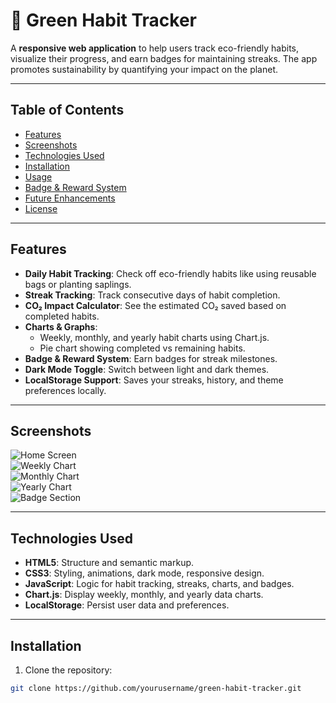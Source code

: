 # 🌿 Green Habit Tracker

A **responsive web application** to help users track eco-friendly habits, visualize their progress, and earn badges for maintaining streaks. The app promotes sustainability by quantifying your impact on the planet.

---

## Table of Contents

- [Features](#features)  
- [Screenshots](#screenshots)  
- [Technologies Used](#technologies-used)  
- [Installation](#installation)  
- [Usage](#usage)  
- [Badge & Reward System](#badge--reward-system)  
- [Future Enhancements](#future-enhancements)  
- [License](#license)  

---

## Features

- **Daily Habit Tracking**: Check off eco-friendly habits like using reusable bags or planting saplings.  
- **Streak Tracking**: Track consecutive days of habit completion.  
- **CO₂ Impact Calculator**: See the estimated CO₂ saved based on completed habits.  
- **Charts & Graphs**:  
  - Weekly, monthly, and yearly habit charts using Chart.js.  
  - Pie chart showing completed vs remaining habits.  
- **Badge & Reward System**: Earn badges for streak milestones.  
- **Dark Mode Toggle**: Switch between light and dark themes.  
- **LocalStorage Support**: Saves your streaks, history, and theme preferences locally.  

---

## Screenshots

<!-- Replace with your own screenshots -->
![Home Screen](https://cdn-icons-png.flaticon.com/512/2849/2849381.png)  
![Weekly Chart](https://via.placeholder.com/400x200.png?text=Weekly+Chart)  
![Monthly Chart](https://via.placeholder.com/400x200.png?text=Monthly+Chart)  
![Yearly Chart](https://via.placeholder.com/400x200.png?text=Yearly+Chart)  
![Badge Section](https://cdn-icons-png.flaticon.com/512/4775/4775287.png)  

---

## Technologies Used

- **HTML5**: Structure and semantic markup.  
- **CSS3**: Styling, animations, dark mode, responsive design.  
- **JavaScript**: Logic for habit tracking, streaks, charts, and badges.  
- **Chart.js**: Display weekly, monthly, and yearly data charts.  
- **LocalStorage**: Persist user data and preferences.  

---

## Installation

1. Clone the repository:  
```bash
git clone https://github.com/yourusername/green-habit-tracker.git
